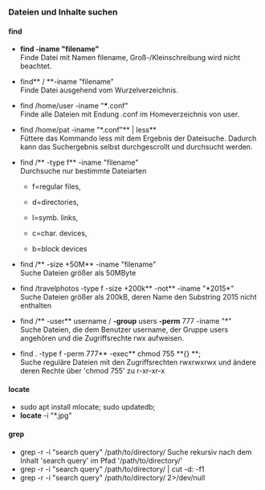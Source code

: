 ### Dateien und Inhalte suchen

#### find

* **find -iname "filename"**  
  Finde Datei mit Namen filename, Groß-/Kleinschreibung wird nicht beachtet.

* find** / **-iname "filename"  
  Finde Datei ausgehend vom Wurzelverzeichnis.

* find /home/user -iname "**\***.conf"  
  Finde alle Dateien mit Endung .conf im Homeverzeichnis von user.

* find /home/pat -iname "\*.conf"** \| less**  
  Füttere das Kommando less mit dem Ergebnis der Dateisuche. Dadurch kann das Suchergebnis selbst durchgescrollt und durchsucht werden.

* find /** -type f** -iname "filename"  
  Durchsuche nur bestimmte Dateiarten

  * f=regular files,

  * d=directories,

  * l=symb. links,

  * c=char. devices,

  * b=block devices

* find /** -size +50M** -iname "filename"  
  Suche Dateien größer als 50MByte

* find /travelphotos -type f -size +200k** -not** -iname "\*2015\*"  
  Suche Dateien größer als 200kB, deren Name den Substring 2015 nicht enthalten

* find /** -user** username / **-group** users  **-perm** 777 -iname "\*"  
  Suche Dateien, die dem Benutzer username, der Gruppe users angehören und die Zugriffsrechte rwx aufweisen.

* find . -type f -perm 777** -exec** chmod 755 **{} \**;  
  Suche reguläre Dateien mit den Zugriffsrechten rwxrwxrwx und ändere deren Rechte über 'chmod 755' zu r-xr-xr-x

#### locate

* sudo apt install mlocate; sudo updatedb;
* **locate** -i "\*.jpg"

#### grep

* grep -r -i "search query" /path/to/directory/
  Suche rekursiv nach dem Inhalt 'search query' im Pfad '/path/to/directory/'
* grep -r -i "search query" /path/to/directory/ \| cut -d: -f1
* grep -r -i "search query" /path/to/directory/ 2&gt;/dev/null



